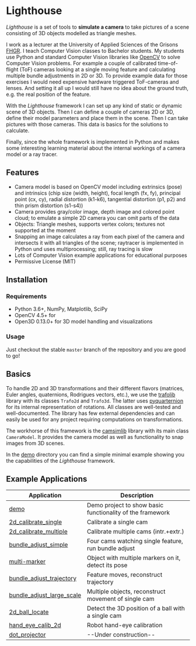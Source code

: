 # Lighthouse

*Lighthouse* is a set of tools to **simulate a camera** to take pictures of a scene consisting of 3D objects modelled as triangle meshes.

I work as a lecturer at the University of Applied Sciences of the Grisons [FHGR](https://www.fhgr.ch/). I teach Computer Vision classes to Bachelor students. My students use Python and standard Computer Vision libraries like [OpenCV](https://opencv.org/) to solve Computer Vision problems. For example a couple of calibrated time-of-flight (ToF) cameras looking at a single moving feature and calculating multiple bundle adjustments in 2D or 3D. To provide example data for those exercises I would need expensive hardware triggered ToF-cameras and lenses. And setting it all up I would still have no idea about the ground truth, e.g. the real position of the feature.

With the *Lighthouse* framework I can set up any kind of static or dynamic scene of 3D objects. Then I can define a couple of cameras 2D or 3D, define their model parameters and place them in the scene. Then I can take pictures with those cameras. This data is basics for the solutions to calculate.

Finally, since the whole framework is implemented in Python and makes some interesting learning material about the internal workings of a camera model or a ray tracer.



## Features

* Camera model is based on OpenCV model including extrinsics (pose) and intrinsics (chip size (width, height), focal length (fx, fy), principal point (cx, cy), radial distortion (k1-k6), tangential distortion (p1, p2) and thin prism distortion (s1-s4))
* Camera provides gray/color image, depth image and colored point cloud; to emulate a simple 2D camera you can omit parts of the data
* Objects: Triangle meshes, supports vertex colors; textures not supported at the moment
* Snapping an image calculates a ray from each pixel of the camera and intersects it with all triangles of the scene; raytracer is implemented in Python und uses multiprocessing; still, ray tracing is slow
* Lots of Computer Vision example applications for educational purposes
* Permissive License (MIT)



## Installation

### Requirements

* Python 3.6+, NumPy, Matplotlib, SciPy
* OpenCV 4.5+ for 
* Open3D 0.13.0+ for 3D model handling and visualizations

### Usage

Just checkout the stable `master` branch of the repository and you are good to go!



## Basics

To handle 2D and 3D transformations and their different flavors (matrices, Euler angles, quaternions, Rodrigues vectors, etc.), we use the [trafolib](trafolib) library with its classes `Trafo2d` and `Trafo3d`. The latter uses [pyquarternion](https://github.com/KieranWynn/pyquaternion) for its internal representation of rotations. All classes are well-tested and well-documented. The library has few external dependencies and can easily be used for any project requiring computations on transformations.

The workhorse of this framework is the [camsimlib](camsimlib) library with its main class `CameraModel`. It provides the camera model as well as functionality to snap images from 3D scenes.

In the [demo](demo) directory you can find a simple minimal example showing you the capabilities of the *Lighthouse* framework.



## Example Applications

|Application                                           |Description                                              |
|------------------------------------------------------|---------------------------------------------------------|
|[demo](demo)                                          |Demo project to show basic functionality of the framework|
|[2d_calibrate_single](2d_calibrate_single)            |Calibrate a single cam                                   |
|[2d_calibrate_multiple](2d_calibrate_multiple)        |Calibrate multiple cams (intr.+extr.)                    |
|[bundle_adjust_simple](bundle_adjust_simple)          |Four cams watching single feature, run bundle adjust     |
|[multi-marker](multi-marker)                          |Object with multiple markers on it, detect its pose      |
|[bundle_adjust_trajectory](bundle_adjust_trajectory)  |Feature moves, reconstruct trajectory                    |
|[bundle_adjust_large_scale](bundle_adjust_large_scale)|Multiple objects, reconstruct movement of single cam     |
|[2d_ball_locate](2d_ball_locate)                      |Detect the 3D position of a ball with a single cam       |
|[hand_eye_calib_2d](hand_eye_calib_2d)                |Robot hand-eye calibration                               |
|[dot_projector](dot_projector)                        |--Under construction--                                   |
